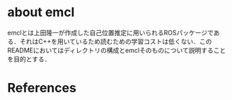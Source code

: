 # about emcl
emclとは上田隆一が作成した自己位置推定に用いられるROSパッケージである．それはC++を用いているため読むための学習コストは低くない．このREADMEにおいてはディレクトリの構成とemclそのものについて説明することを目的とする．


# References